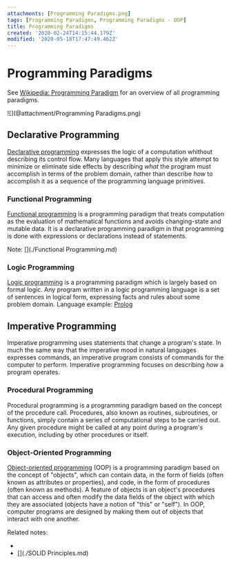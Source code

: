 ```yaml
---
attachments: [Programming Paradigms.png]
tags: [Programming Paradigms, Programming Paradigms - OOP]
title: Programming Paradigms
created: '2020-02-24T14:15:44.179Z'
modified: '2020-05-18T17:47:49.462Z'
---
```


# Programming Paradigms

See [Wikipedia: Programming Paradigm](https://en.wikipedia.org/wiki/Programming_paradigm) for an overview of all programming paradigms.

![](@attachment/Programming Paradigms.png)

## Declarative Programming

[Declarative programming](https://en.wikipedia.org/wiki/Declarative_programming) expresses the logic of a computation whithout describing its control flow. Many languages that apply this style attempt to minimize or eliminate side effects by describing *what* the program must accomplish in terms of the problem domain, rather than describe *how* to accomplish it as a sequence of the programming language primitives.

### Functional Programming

[Functional programming](https://en.wikipedia.org/wiki/Functional_programming) is a programming paradigm that treats computation as the evaluation of mathematical functions and avoids changing-state and mutable data. It is a declarative programming paradigm in that programming is done with expressions or declarations instead of statements.

Note: [](./Functional Programming.md)

### Logic Programming

[Logic programming](https://en.wikipedia.org/wiki/Logic_programming) is a programming paradigm which is largely based on formal logic. Any program written in a logic programming language is a set of sentences in logical form, expressing facts and rules about some problem domain. Language example: [Prolog](https://en.wikipedia.org/wiki/Prolog)

## Imperative Programming

Imperative programming uses statements that change a program's state. In much the same way that the imperative mood in natural languages expresses commands, an imperative program consists of commands for the computer to perform. Imperative programming focuses on describing *how* a program operates.

### Procedural Programming

Procedural programming is a programming paradigm based on the concept of the procedure call. Procedures, also known as routines, subroutines, or functions, simply contain a series of computational steps to be carried out. Any given procedure might be called at any point during a program's execution, including by other procedures or itself.

### Object-Oriented Programming

[Object-oriented programming](https://en.wikipedia.org/wiki/Object-oriented_programming) (OOP) is a programming paradigm based on the concept of "objects", which can contain data, in the form of fields (often known as attributes or properties), and code, in the form of procedures (often known as methods). A feature of objects is an object's procedures that can access and often modify the data fields of the object with which they are associated (objects have a notion of "this" or "self"). In OOP, computer programs are designed by making them out of objects that interact with one another.

Related notes:

- [](./Inheritance.md)
- [](./SOLID Principles.md)
